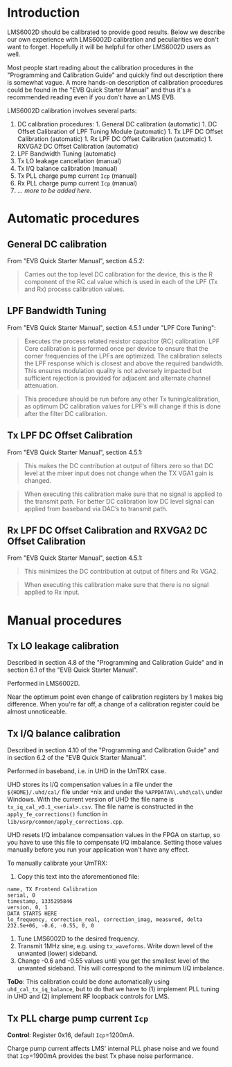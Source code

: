# Introduction #

LMS6002D should be calibrated to provide good results. Below we describe our own experience with LMS6002D calibration and peculiarities we don't want to forget. Hopefully it will be helpful for other LMS6002D users as well.

Most people start reading about the calibration procedures in the "Programming and Calibration Guide" and quickly find out description there is somewhat vague. A more hands-on description of calibration procedures could be found in the "EVB Quick Starter Manual" and thus it's a recommended reading even if you don't have an LMS EVB.

LMS6002D calibration involves several parts:

  1. DC calibration procedures:
    1. General DC calibration (automatic)
    1. DC Offset Calibration of LPF Tuning Module (automatic)
    1. Tx LPF DC Offset Calibration (automatic)
    1. Rx LPF DC Offset Calibration (automatic)
    1. RXVGA2 DC Offset Calibration (automatic)
  1. LPF Bandwidth Tuning (automatic)
  1. Tx LO leakage cancellation (manual)
  1. Tx I/Q balance calibration (manual)
  1. Tx PLL charge pump current `Icp` (manual)
  1. Rx PLL charge pump current `Icp` (manual)
  1. _... more to be added here._

# Automatic procedures #

## General DC calibration ##

From "EVB Quick Starter Manual", section 4.5.2:

> Carries out the top level DC calibration for the device, this is the R component of the RC cal value which is used in each of the LPF (Tx and Rx) process calibration values.

## LPF Bandwidth Tuning ##

From "EVB Quick Starter Manual", section 4.5.1 under "LPF Core Tuning":

> Executes the process related resistor capacitor (RC) calibration. LPF Core calibration is performed once per device to ensure that the corner frequencies of the LPFs are optimized. The calibration selects the LPF response which is closest and above the required bandwidth. This ensures modulation quality is not adversely impacted but sufficient rejection is provided for adjacent and alternate channel attenuation.

> This procedure should be run before any other Tx tuning/calibration, as optimum DC calibration values for LPF’s will change if this is done after the filter DC calibration.

## Tx LPF DC Offset Calibration ##

From "EVB Quick Starter Manual", section 4.5.1:

> This makes the DC contribution at output of filters zero so that DC level at the mixer input does not change when the TX VGA1 gain is changed.

> When executing this calibration make sure that no signal is applied to the transmit path. For better DC calibration low DC level signal can applied from baseband via DAC’s to transmit path.

## Rx LPF DC Offset Calibration and RXVGA2 DC Offset Calibration ##

From "EVB Quick Starter Manual", section 4.5.1:

> This minimizes the DC contribution at output of filters and Rx VGA2.

> When executing this calibration make sure that there is no signal applied to Rx input.

# Manual procedures #

## Tx LO leakage calibration ##

Described in section 4.8 of the "Programming and Calibration Guide" and in section 6.1 of the "EVB Quick Starter Manual".

Performed in LMS6002D.

Near the optimum point even change of calibration registers by 1 makes big difference. When you're far off, a change of a calibration register could be almost unnoticeable.

## Tx I/Q balance calibration ##

Described in section 4.10 of the "Programming and Calibration Guide" and in section 6.2 of the "EVB Quick Starter Manual".

Performed in baseband, i.e. in UHD in the UmTRX case.

UHD stores its I/Q compensation values in a file under the `${HOME}/.uhd/cal/` file under `*`nix and under the `%APPDATA%\.uhd\cal\` under Windows. With the current version of UHD the file name is `tx_iq_cal_v0.1_<serial>.csv`. The file name is constructed in the `apply_fe_corrections()` function in `lib/usrp/common/apply_corrections.cpp`.

UHD resets I/Q imbalance compensation values in the FPGA on startup, so you have to use this file to compensate I/Q imbalance. Setting those values manually before you run your application won't have any effect.

To manually calibrate your UmTRX:
  1. Copy this text into the aforementioned file:
```
name, TX Frontend Calibration
serial, 0
timestamp, 1335295846
version, 0, 1
DATA STARTS HERE
lo_frequency, correction_real, correction_imag, measured, delta
232.5e+06, -0.6, -0.55, 0, 0
```
  1. Tune LMS6002D to the desired frequency.
  1. Transmit 1MHz sine, e.g. using `tx_waveforms`. Write down level of the unwanted (lower) sideband.
  1. Change -0.6 and -0.55 values until you get the smallest level of the unwanted sideband. This will correspond to the minimum I/Q imbalance.

**ToDo**: This calibration could be done automatically using `uhd_cal_tx_iq_balance`, but to do that we have to (1) implement PLL tuning in UHD and (2) implement RF loopback controls for LMS.

## Tx PLL charge pump current `Icp` ##

**Control**: Register 0x16, default `Icp`=1200mA.

Charge pump current affects LMS' internal PLL phase noise and we found that `Icp`=1900mA provides the best Tx phase noise performance.